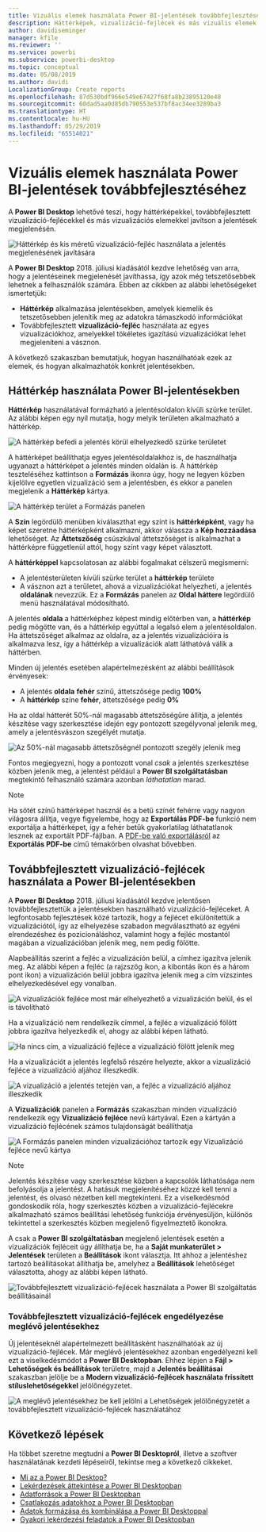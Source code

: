 ```yaml
---
title: Vizuális elemek használata Power BI-jelentések továbbfejlesztéséhez
description: Háttérképek, vizualizáció-fejlécek és más vizuális elemek használata jelentések jobb megjelenéséhez
author: davidiseminger
manager: kfile
ms.reviewer: ''
ms.service: powerbi
ms.subservice: powerbi-desktop
ms.topic: conceptual
ms.date: 05/08/2019
ms.author: davidi
LocalizationGroup: Create reports
ms.openlocfilehash: 87d530bdf966e549e67427f68fa8b23895120e48
ms.sourcegitcommit: 60dad5aa0d85db790553e537bf8ac34ee3289ba3
ms.translationtype: HT
ms.contentlocale: hu-HU
ms.lasthandoff: 05/29/2019
ms.locfileid: "65514021"
---
```

# <a name="use-visual-elements-to-enhance-power-bi-reports"></a>Vizuális elemek használata Power BI-jelentések továbbfejlesztéséhez

A **Power BI Desktop** lehetővé teszi, hogy háttérképekkel, továbbfejlesztett vizualizáció-fejlécekkel és más vizualizációs elemekkel javítson a jelentések megjelenésén.

![Háttérkép és kis méretű vizualizáció-fejléc használata a jelentés megjelenésének javítására](media/desktop-visual-elements-for-reports/visual-elements-for-reports_01.png)

A **Power BI Desktop** 2018. júliusi kiadásától kezdve lehetőség van arra, hogy a jelentéseinek megjelenését javíthassa, így azok még tetszetősebbek lehetnek a felhasználók számára. Ebben az cikkben az alábbi lehetőségeket ismertetjük: 

* **Háttérkép** alkalmazása jelentésekben, amelyek kiemelik és tetszetősebben jelenítik meg az adatokra támaszkodó információkat
* Továbbfejlesztett **vizualizáció-fejléc** használata az egyes vizualizációkhoz, amelyekkel tökéletes igazítású vizualizációkat lehet megjeleníteni a vásznon. 

A következő szakaszban bemutatjuk, hogyan használhatóak ezek az elemek, és hogyan alkalmazhatók konkrét jelentésekben.

## <a name="using-wallpaper-in-power-bi-reports"></a>Háttérkép használata Power BI-jelentésekben

**Háttérkép** használatával formázható a jelentésoldalon kívüli szürke terület. Az alábbi képen egy nyíl mutatja, hogy melyik területen alkalmazható a háttérkép. 

![A háttérkép befedi a jelentés körül elhelyezkedő szürke területet](media/desktop-visual-elements-for-reports/visual-elements-for-reports_02.png)

A háttérképet beállíthatja egyes jelentésoldalakhoz is, de használhatja ugyanazt a háttérképet a jelentés minden oldalán is. A háttérkép teszteléséhez kattintson a **Formázás** ikonra úgy, hogy ne legyen közben kijelölve egyetlen vizualizáció sem a jelentésben, és ekkor a panelen megjelenik a **Háttérkép** kártya.

![A háttérkép terület a Formázás panelen](media/desktop-visual-elements-for-reports/visual-elements-for-reports_03.png)

A **Szín** legördülő menüben kiválaszthat egy színt is **háttérképként**, vagy ha képet szeretne háttérképként alkalmazni, akkor válassza a **Kép hozzáadása** lehetőséget. Az **Áttetszőség** csúszkával áttetszőséget is alkalmazhat a háttérképre függetlenül attól, hogy színt vagy képet választott.

A **háttérképpel** kapcsolatosan az alábbi fogalmakat célszerű megismerni:

* A jelentésterületen kívüli szürke terület a **háttérkép** területe
* A vásznon azt a területet, ahová a vizualizációkat helyezheti, a jelentés **oldalának** nevezzük. Ez a **Formázás** panelen az **Oldal háttere** legördülő menü használatával módosítható.

A jelentés **oldala** a háttérképhez képest mindig előtérben van, a **háttérkép** pedig mögötte van, és a háttérkép egyúttal a legalsó elem a jelentésoldalon. Ha áttetszőséget alkalmaz az oldalra, az a jelentés vizualizációira is alkalmazva lesz, így a háttérkép a vizualizációk alatt láthatóvá válik a háttérben.

Minden új jelentés esetében alapértelmezésként az alábbi beállítások érvényesek:

* A jelentés **oldala** **fehér** színű, áttetszősége pedig **100%**
* A **háttérkép** színe **fehér**, áttetszősége pedig **0%**

Ha az oldal hátterét 50%-nál magasabb áttetszőségűre állítja, a jelentés készítése vagy szerkesztése idején egy pontozott szegélyvonal jelenik meg, amely a jelentésvászon szegélyét mutatja. 

![Az 50%-nál magasabb áttetszőségnél pontozott szegély jelenik meg](media/desktop-visual-elements-for-reports/visual-elements-for-reports_04.png)

Fontos megjegyezni, hogy a pontozott vonal *csak* a jelentés szerkesztése közben jelenik meg, a jelentést például a **Power BI szolgáltatásban** megtekintő felhasználó számára azonban *láthatatlan* marad.

> [!NOTE]
> Ha sötét színű háttérképet használ és a betű színét fehérre vagy nagyon világosra állítja, vegye figyelembe, hogy az **Exportálás PDF-be** funkció nem exportálja a háttérképet, így a fehér betűk gyakorlatilag láthatatlanok lesznek az exportált PDF-fájlban. A [PDF-be való exportálásról](desktop-export-to-pdf.md) az **Exportálás PDF-be** című témakörben olvashat bővebben.


## <a name="using-improved-visual-headers-in-power-bi-reports"></a>Továbbfejlesztett vizualizáció-fejlécek használata a Power BI-jelentésekben

A **Power BI Desktop** 2018. júliusi kiadásától kezdve jelentősen továbbfejlesztettük a jelentésekben használható vizualizáció-fejléceket. A legfontosabb fejlesztések közé tartozik, hogy a fejlécet elkülönítettük a vizualizációtól, így az elhelyezése szabadon megválasztható az egyéni elrendezéshez és pozicionáláshoz, valamint hogy a fejléc mostantól magában a vizualizációban jelenik meg, nem pedig fölötte. 

Alapbeállítás szerint a fejléc a vizualizáción belül, a címhez igazítva jelenik meg. Az alábbi képen a fejléc (a rajzszög ikon, a kibontás ikon és a három pont ikon) a vizualizáción belül jobbra igazítva jelenik meg a cím vízszintes elhelyezkedésével egy vonalban.

![A vizualizációk fejléce most már elhelyezhető a vizualizáción belül, és el is távolítható](media/desktop-visual-elements-for-reports/visual-elements-for-reports_05.png)

Ha a vizualizáció nem rendelkezik címmel, a fejléc a vizualizáció fölött jobbra igazítva helyezkedik el, ahogy az alábbi képen látható. 

![Ha nincs cím, a vizualizáció fejléce a vizualizáció fölött jelenik meg](media/desktop-visual-elements-for-reports/visual-elements-for-reports_07.png)

Ha a vizualizációt a jelentés legfelső részére helyezte, akkor a vizualizáció fejléce a vizualizáció aljához illeszkedik. 

![A vizualizáció a jelentés tetején van, a fejléc a vizualizáció aljához illeszkedik](media/desktop-visual-elements-for-reports/visual-elements-for-reports_08.png)

A **Vizualizációk** panelen a **Formázás** szakaszban minden vizualizáció rendelkezik egy **Vizualizáció fejléce** nevű kártyával. Ezen a kártyán a vizualizáció fejlécének számos tulajdonságát beállíthatja

![A Formázás panelen minden vizualizációhoz tartozik egy Vizualizáció fejléce nevű kártya](media/desktop-visual-elements-for-reports/visual-elements-for-reports_09.png)

> [!NOTE]
> Jelentés készítése vagy szerkesztése közben a kapcsolók láthatósága nem befolyásolja a jelentést. A hatásuk megjelenítéséhez közzé kell tenni a jelentést, és olvasó nézetben kell megtekinteni. Ez a viselkedésmód gondoskodik róla, hogy szerkesztés közben a vizualizáció-fejlécekre alkalmazható számos beállítási lehetőség funkciója érvényesüljön, különös tekintettel a szerkesztés közben megjelenő figyelmeztető ikonokra.

A csak a **Power BI szolgáltatásban** megjelenő jelentések esetén a vizualizációk fejléceit úgy állíthatja be, ha a **Saját munkaterület > Jelentések** területen a **Beállítások** ikont választja. Itt ahhoz a jelentéshez tartozó beállításokat állíthatja be, amelyhez a **Beállítások** lehetőséget választotta, ahogy az alábbi képen látható.

![Továbbfejlesztett vizualizáció-fejlécek használata a Power BI szolgáltatás beállításainál](media/desktop-visual-elements-for-reports/visual-elements-for-reports_10.png)

### <a name="enabling-improved-visual-headers-for-existing-reports"></a>Továbbfejlesztett vizualizáció-fejlécek engedélyezése meglévő jelentésekhez

Új jelentéseknél alapértelmezett beállításként használhatóak az új vizualizáció-fejlécek. Már meglévő jelentésekhez azonban engedélyezni kell ezt a viselkedésmódot a **Power BI Desktopban**. Ehhez lépjen a **Fájl > Lehetőségek és beállítások** területre, majd a **Jelentés beállításai** szakaszban jelölje be a **Modern vizualizáció-fejlécek használata frissített stíluslehetőségekkel** jelölőnégyzetet.

![A meglévő jelentésekhez be kell jelölni a Lehetőségek jelölőnégyzetét a továbbfejlesztett vizualizáció-fejlécek használatához](media/desktop-visual-elements-for-reports/visual-elements-for-reports_06.png)


## <a name="next-steps"></a>Következő lépések
Ha többet szeretne megtudni a **Power BI Desktopról**, illetve a szoftver használatának kezdeti lépéseiről, tekintse meg a következő cikkeket.

* [Mi az a Power BI Desktop?](desktop-what-is-desktop.md)
* [Lekérdezések áttekintése a Power BI Desktopban](desktop-query-overview.md)
* [Adatforrások a Power BI Desktopban](desktop-data-sources.md)
* [Csatlakozás adatokhoz a Power BI Desktopban](desktop-connect-to-data.md)
* [Adatok formázása és kombinálása a Power BI Desktoppal](desktop-shape-and-combine-data.md)
* [Gyakori lekérdezési feladatok a Power BI Desktopban](desktop-common-query-tasks.md)   

